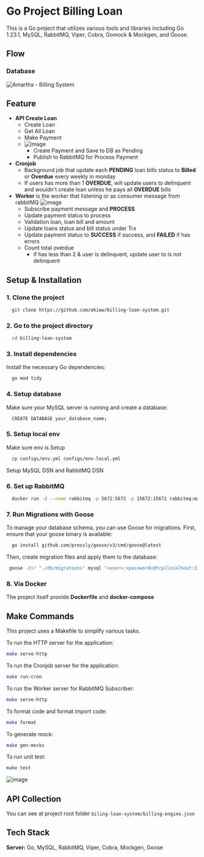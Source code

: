 # Go Project Billing Loan

This is a Go project that utilizes various tools and libraries including Go 1.23.1, MySQL, RabbitMQ, Viper, Cobra, Gomock & Mockgen, and Goose.
## Flow
### Database
![Amartha - Billing System](https://github.com/user-attachments/assets/a8cc0377-4380-4eb0-84b2-89b67c343df5)

## Feature
* **API Create Loan**
  - Create Loan
  - Get All Loan
  - Make Payment
  - ![image](https://github.com/user-attachments/assets/a5779a99-491f-4d6e-85e6-e3d1e1609b22)
    - Create Payment and Save to DB as Pending
    - Publish to RabbitMQ for Process Payment
* **Cronjob**
  - Background job that update each **PENDING** loan bills status to **Billed** or **Overdue** every weekly in monday
  - If users has more than 1 **OVERDUE**, will update users to delinquent and wouldn't create loan unless he pays all **OVERDUE** bills
* **Worker** is the worker that listening or as consumer message from rabbitMQ
  ![image](https://github.com/user-attachments/assets/ed001307-4798-4621-90c7-50385603ca07)
  - Subscribe payment message and **PROCESS**
  - Update payment status to process
  - Validation loan, loan bill and amount
  - Update loans status and bill status under Trx
  - Update payment status to **SUCCESS** if success, and **FAILED** if has errors
  - Count total overdue
    - if has less than 2 & user is delinquent, update user to is not delinquent

## Setup & Installation

### 1. Clone the project

```bash
  git clone https://github.com/okiww/billing-loan-system.git
```

### 2. Go to the project directory

```bash
  cd billing-loan-system
```

### 3. Install dependencies
Install the necessary Go dependencies:
```bash
  go mod tidy
```

### 4. Setup database
Make sure your MySQL server is running and create a database:
```bash
  CREATE DATABASE your_database_name;
```

### 5. Setup local env
Make sure env is Setup
```bash
  cp configs/env.yml configs/env-local.yml
```
Setup MySQL DSN and RabbitMQ DSN

### 6. Set up RabbitMQ
```bash
  docker run -d --name rabbitmq -p 5672:5672 -p 15672:15672 rabbitmq:management
```

### 7. Run Migrations with Goose
To manage your database schema, you can use Goose for migrations. First, ensure that your goose binary is available:
```bash
  go install github.com/pressly/goose/v3/cmd/goose@latest
```
Then, create migration files and apply them to the database:
```bash
 goose -dir "./db/migrations" mysql "<user>:<password>@tcp(localhost:3306)/<dbname>" up
 ```
### 8. Via Docker
The project itself provide **Dockerfile** and **docker-compose**

## Make Commands

This project uses a Makefile to simplify various tasks.

To run the HTTP server for the application:
```bash
make serve-http
```
To run the Cronjob server for the application:
```bash
make run-cron
```
To run the Worker server for RabbitMQ Subscriber:
```bash
make serve-http
```
To format code and format import code:
```bash
make format
```
To generate mock:
```bash
make gen-mocks
```
To run unit test:
```bash
make test
```
![image](https://github.com/user-attachments/assets/515fc2f6-5e1b-434b-9f26-11d4b14c46ac)

## API Collection
You can see at project root folder `biling-loan-system/billing-engine.json`

## Tech Stack
**Server:** Go, MySQL, RabbitMQ, Viper, Cobra, Mockgen, Goose
